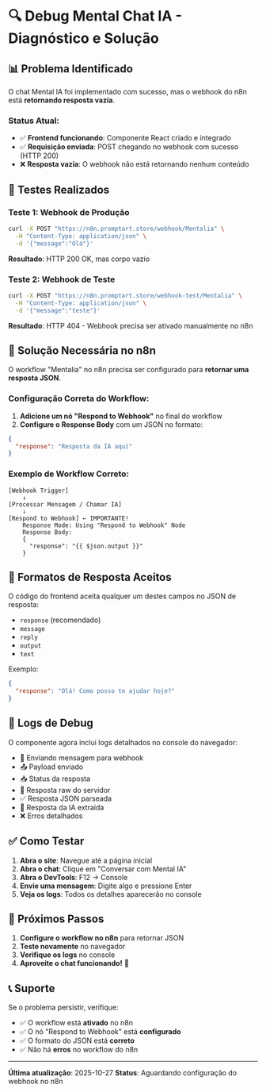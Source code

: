 # 🔍 Debug Mental Chat IA - Diagnóstico e Solução

## 📊 Problema Identificado

O chat Mental IA foi implementado com sucesso, mas o webhook do n8n está **retornando resposta vazia**.

### Status Atual:
- ✅ **Frontend funcionando**: Componente React criado e integrado
- ✅ **Requisição enviada**: POST chegando no webhook com sucesso (HTTP 200)
- ❌ **Resposta vazia**: O webhook não está retornando nenhum conteúdo

## 🧪 Testes Realizados

### Teste 1: Webhook de Produção
```bash
curl -X POST "https://n8n.promptart.store/webhook/Mentalia" \
  -H "Content-Type: application/json" \
  -d '{"message":"Olá"}'
```
**Resultado**: HTTP 200 OK, mas corpo vazio

### Teste 2: Webhook de Teste
```bash
curl -X POST "https://n8n.promptart.store/webhook-test/Mentalia" \
  -H "Content-Type: application/json" \
  -d '{"message":"teste"}'
```
**Resultado**: HTTP 404 - Webhook precisa ser ativado manualmente no n8n

## 🔧 Solução Necessária no n8n

O workflow "Mentalia" no n8n precisa ser configurado para **retornar uma resposta JSON**.

### Configuração Correta do Workflow:

1. **Adicione um nó "Respond to Webhook"** no final do workflow
2. **Configure o Response Body** com um JSON no formato:

```json
{
  "response": "Resposta da IA aqui"
}
```

### Exemplo de Workflow Correto:

```
[Webhook Trigger]
    ↓
[Processar Mensagem / Chamar IA]
    ↓
[Respond to Webhook] ← IMPORTANTE!
    Response Mode: Using "Respond to Webhook" Node
    Response Body:
    {
      "response": "{{ $json.output }}"
    }
```

## 📝 Formatos de Resposta Aceitos

O código do frontend aceita qualquer um destes campos no JSON de resposta:
- `response` (recomendado)
- `message`
- `reply`
- `output`
- `text`

Exemplo:
```json
{
  "response": "Olá! Como posso te ajudar hoje?"
}
```

## 🐛 Logs de Debug

O componente agora inclui logs detalhados no console do navegador:

- 🚀 Enviando mensagem para webhook
- 📤 Payload enviado
- 📥 Status da resposta
- 📝 Resposta raw do servidor
- ✅ Resposta JSON parseada
- 🤖 Resposta da IA extraída
- ❌ Erros detalhados

## ✅ Como Testar

1. **Abra o site**: Navegue até a página inicial
2. **Abra o chat**: Clique em "Conversar com Mental IA"
3. **Abra o DevTools**: F12 → Console
4. **Envie uma mensagem**: Digite algo e pressione Enter
5. **Veja os logs**: Todos os detalhes aparecerão no console

## 🎯 Próximos Passos

1. **Configure o workflow no n8n** para retornar JSON
2. **Teste novamente** no navegador
3. **Verifique os logs** no console
4. **Aproveite o chat funcionando!** 🎉

## 📞 Suporte

Se o problema persistir, verifique:
- ✅ O workflow está **ativado** no n8n
- ✅ O nó "Respond to Webhook" está **configurado**
- ✅ O formato do JSON está **correto**
- ✅ Não há **erros** no workflow do n8n

---

**Última atualização**: 2025-10-27
**Status**: Aguardando configuração do webhook no n8n
